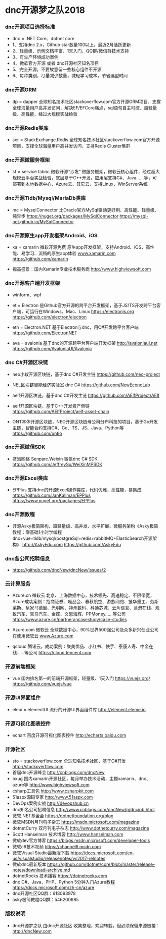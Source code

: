 #  dnc开源梦之队2018

### dnc开源项目选择标准

* dnc = .NET Core、dotnet core
* 1、支持dnc 2.x，Github star数量100以上，最近2月活跃更新
* 2、轻量级、示例文档丰富、1天入门、QQ群/微信群技术支持
* 3、有生产环境成功案例
* 4、微软官方开源 或者 dnc开源社区知名项目
* 5、完全开源，不要故意留一些核心组件不开源
* 6、每种类别，尽量减少数量，减轻学习成本，节省选型时间


### dnc开源ORM
* dp = dapper 全球知名技术社区stackoverflow.com官方开源ORM项目，支撑全球海量用户高并发访问，解决EF/EFCore痛点，sql语句自主可控、超轻量级、高性能、经过大规模实战检验

### dnc开源Redis类库
* ser = StackExchange.Redis 全球知名技术社区stackoverflow.com官方开源项目，支撑全球海量用户高并发访问，支持Redis Cluster集群

### dnc开源微服务框架
* sf = service fabric 微软开源“沙发” 微服务框架，微软云核心组件，经过超大规模云平台实战检验，底层基于C++开发，应用层支持C#、Java……等，可部署到本地数据中心、Azure云、其它云，支持Linux、WinServer系统

### dnc开源Tidb/Mysql/MariaDb类库
* mc = MysqlConnector 比Oracle官方MySql驱动更好用、高性能、轻量级、纯异步
https://nuget.org/packages/MySqlConnector
https://mysql-net.github.io/MySqlConnector

### dnc开源原生app开发框架Android、iOS
* xa = xamarin 微软开源免费 原生app开发框架，支持Android、iOS，高性能、易学习、流畅的原生app体验 www.xamarin.com https://github.com/xamarin

* 视高盛景：国内Xamarin专业技术服务商 http://www.highviewsoft.com

### dnc开源客户端开发框架
* winform、wpf

* et = Electron 是Github官方开源的跨平台开发框架，基于JS/TS开发跨平台客户端，可运行在Windows、Mac、Linux
https://electronjs.org
https://github.com/electron/electron

* etn = Electron.NET 基于Electron与dnc，用C#开发跨平台客户端
https://github.com/ElectronNET

* ava = avalonia 基于dnc的开源跨平台客户端开发框架
http://avaloniaui.net
https://github.com/AvaloniaUI/Avalonia

### dnc C#开源区块链

* neo小蚁开源区块链，基于dnc C#开发主链
https://github.com/neo-project

* NEL区块链智能经济实验室 dnc C#
https://github.com/NewEconoLab

* aelf开源区块链，基于dnc C#开发主链
https://github.com/AElfProject/AElf

* aelf开源区块链，基于C++开发资产侧链
https://github.com/AElfProject/aelf-asset-chain

* ONT本体开源区块链，NEO开源区块链母公司分布科技的项目，基于Go开发主链，智能合约支持C#、Go、TS、JS、Java、Python等
https://github.com/ontio

### dnc开源微信SDK
* 盛派网络 Senparc.Weixin 微信dnc C# SDK
https://github.com/JeffreySu/WeiXinMPSDK

### dnc开源Excel类库
* EPPlus 支持dnc的开源Excel操作类库，代码优雅，高性能，易集成 
https://github.com/JanKallman/EPPlus 
https://www.nuget.org/packages/EPPlus

### dnc开源教程
* 开源Asky极简架构、超轻量级、高并发、水平扩展、微服务架构《Asky极简教程：零基础1小时学编程 dnc+vue+tidb/mysql/postgreSql+redis+rabbitMQ+ElasticSearch开源架构》
http://AskyEdu.com
https://github.com/AskyEdu

### dnc各公司招聘信息
* https://github.com/dncNew/dncNew/issues/2

### 云计算服务

* Azure.cn 微软云 北京、上海数据中心，技术领先、高速稳定、不限带宽，Azure成功案例：招商证券、唯品会、春秋航空、游族网络、振华重工、劳斯莱斯、皇家马德里、光明网、神州数码、科通芯城、云角信息、蓝港在线、观致汽车、宝马汽车、金蝶、文思海辉、PPMoney……等公司   https://www.azure.cn/partnerancasestudy/case-studies

* Azure.com 微软云 全球数据中心，90%世界500强公司及众多新兴创业公司在使用微软云 www.Azure.com

* qcloud 腾讯云，成功案例：聚美优品、小红书、快手、泰康人寿、中金在线……等公司  https://cloud.tencent.com

### 开源前端框架
* vue 国内排名第一的前端开源框架，轻量级、1天入门 
https://vuejs.org/
https://github.com/vuejs/vue

### 开源UI界面组件
* eleui = elementUI 流行的开源UI界面组件库 http://element.eleme.io

### 开源可视化图表控件
* echart 百度开源可视化图表控件 http://echarts.baidu.com

### 开源社区
* sto = stackoverflow.com 全球知名技术社区，基于C#开发  http://stackoverflow.com
* 首届dnc开源峰会 http://cnblogs.com/dncNew
* bxug 国内xamarin开源社区，每月举办技术活动，主题xamarin、dnc、azure等 http://www.highviewsoft.com
* csharp工具包 http://www.csharpkit.com
* 51aspx源码专家 http://www.51aspx.com
* DevOps案例实战 http://devopshub.cn
* dnc知名公司招聘信息 http://www.cnblogs.com/dncNew/p/dncjob.html
* 微软.NET基金会 https://dotnetfoundation.org/blog
* 微软MSDN月刊电子杂志 https://msdn.microsoft.com/magazine
* dotnetCurry 双月刊电子杂志 http://www.dotnetcurry.com/magazine
* Scott Hanselman 技术博客 http://www.hanselman.com
* 微软dev官方博客 https://blogs.msdn.microsoft.com/developer-tools
* 微软c9技术视频 https://channel9.msdn.com
* 微软Visual Studio最新版下载 https://docs.microsoft.com/en-us/visualstudio/releasenotes/vs2017-relnotes
* 微软dnc最新版本 https://github.com/dotnet/core/blob/master/release-notes/download-archive.md
* dotnetRocks 技术播客 https://dotnetrocks.com
* dnc C#、Java、PHP、Python 5分钟入门Azure教程 https://docs.microsoft.com/zh-cn/azure
* dnc开源社区QQ群：618093978
* asky极简教程QQ群：546200985

### 版权说明
* dnc开源梦之队 由dnc开源社区 收集整理，欢迎转载，但必须保留来源链接：http://dncNew.com


